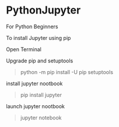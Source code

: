 # PythonJupyter
For Python Beginners

To install Jupyter using pip

Open Terminal

Upgrade pip and setuptools
> python -m pip install -U pip setuptools

install jupyter nootbook
>pip install jupyter

launch jupyter nootbook
> jupyter notebook

